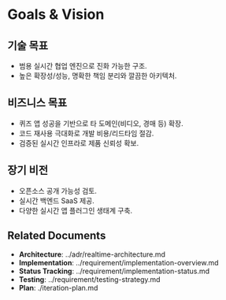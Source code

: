 # Goals & Vision

## 기술 목표
- 범용 실시간 협업 엔진으로 진화 가능한 구조.
- 높은 확장성/성능, 명확한 책임 분리와 깔끔한 아키텍처.

## 비즈니스 목표
- 퀴즈 앱 성공을 기반으로 타 도메인(비디오, 경매 등) 확장.
- 코드 재사용 극대화로 개발 비용/리드타임 절감.
- 검증된 실시간 인프라로 제품 신뢰성 확보.

## 장기 비전
- 오픈소스 공개 가능성 검토.
- 실시간 백엔드 SaaS 제공.
- 다양한 실시간 앱 플러그인 생태계 구축.

## Related Documents
- **Architecture**: ../adr/realtime-architecture.md
- **Implementation**: ../requirement/implementation-overview.md
- **Status Tracking**: ../requirement/implementation-status.md
- **Testing**: ../requirement/testing-strategy.md
- **Plan**: ./iteration-plan.md
